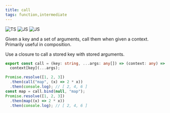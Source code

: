 ```yaml
---
title: call
tags: function,intermediate
---
```


![TS](https://img.shields.io/badge/supports-typescript-blue.svg?style=flat-square)
![JS](https://img.shields.io/badge/supports-javascript-yellow.svg?style=flat-square)
![JS](https://img.shields.io/badge/supports-deno-green.svg?style=flat-square)

Given a key and a set of arguments, call them when given a context. Primarily useful in composition.

Use a closure to call a stored key with stored arguments.

```ts
export const call = (key: string, ...args: any[]) => (context: any) =>
  context[key](...args);
```

```ts
Promise.resolve([1, 2, 3])
  .then(call("map", (x) => 2 * x))
  .then(console.log); // [ 2, 4, 6 ]
const map = call.bind(null, "map");
Promise.resolve([1, 2, 3])
  .then(map((x) => 2 * x))
  .then(console.log); // [ 2, 4, 6 ]
```
